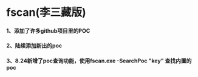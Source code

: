# fscan(李三藏版)

#### 1、添加了许多github项目里的POC
#### 2、陆续添加新出的poc
#### 3、8.24新增了poc查询功能，使用fscan.exe -SearchPoc "key" 查找内置的poc
